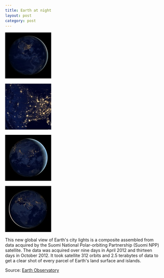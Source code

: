 ```yaml
---
title: Earth at night
layout: post
category: post
---
```

<div class="gallery">
		<p><a href="/images/earth/full/the-americas.jpg"><img src="/images/earth/thumb/the-americas.jpg" alt="The Americas at night" /></a></p>
		<p><a href="/images/earth/full/united-states.jpg"><img src="/images/earth/thumb/united-states.jpg" alt="United States at night" /></a></p>
		<p><a href="/images/earth/full/asia.jpg"><img src="/images/earth/thumb/asia.jpg" alt="Asia at night" /></a></p>
		<p><a href="/images/earth/full/africa.jpg"><img src="/images/earth/thumb/africa.jpg" alt="Africa at night" /></a></p>
</div>

This new global view of Earth's city lights is a composite assembled from data acquired by the Suomi National Polar-orbiting Partnership (Suomi NPP) satellite. The data was acquired over nine days in April 2012 and thirteen days in October 2012. It took satellite 312 orbits and 2.5 terabytes of data to get a clear shot of every parcel of Earth's land surface and islands.

Source: [Earth Observatory](http://earthobservatory.nasa.gov/NaturalHazards/view.php?id=79800)

